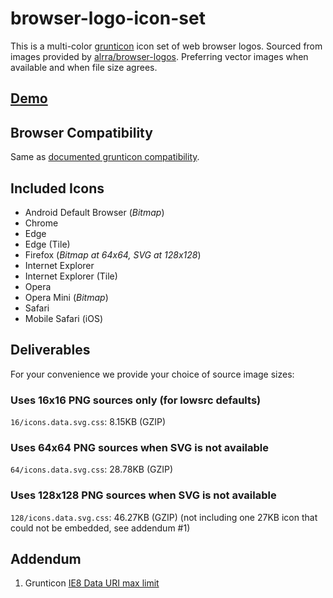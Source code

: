# browser-logo-icon-set

This is a multi-color [grunticon](https://github.com/filamentgroup/grunticon/) icon set of web browser logos. Sourced from images provided by [alrra/browser-logos](https://github.com/alrra/browser-logos). Preferring vector images when available and when file size agrees.

## [Demo](https://zachleat.github.io/browser-logo-icon-set/usage.html)

## Browser Compatibility

Same as [documented grunticon compatibility](https://github.com/filamentgroup/grunticon/#browser-testing-results-for-icon-output).

## Included Icons

* Android Default Browser (_Bitmap_)
* Chrome
* Edge
* Edge (Tile)
* Firefox (_Bitmap at 64x64, SVG at 128x128_)
* Internet Explorer
* Internet Explorer (Tile)
* Opera
* Opera Mini (_Bitmap_)
* Safari
* Mobile Safari (iOS)

## Deliverables

For your convenience we provide your choice of source image sizes:

### Uses 16x16 PNG sources only (for lowsrc defaults)

`16/icons.data.svg.css`: 8.15KB (GZIP)

### Uses 64x64 PNG sources when SVG is not available

`64/icons.data.svg.css`: 28.78KB (GZIP)

### Uses 128x128 PNG sources when SVG is not available

`128/icons.data.svg.css`: 46.27KB (GZIP) (not including one 27KB icon that could not be embedded, see addendum #1)

## Addendum

1. Grunticon [IE8 Data URI max limit](https://github.com/filamentgroup/grunticon/issues/75)